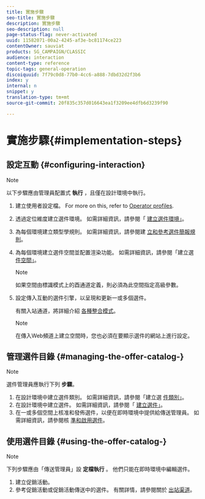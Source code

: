 ```yaml
---
title: 實施步驟
seo-title: 實施步驟
description: 實施步驟
seo-description: null
page-status-flag: never-activated
uuid: 11582071-00a2-4245-af3e-bc81174ce223
contentOwner: sauviat
products: SG_CAMPAIGN/CLASSIC
audience: interaction
content-type: reference
topic-tags: general-operation
discoiquuid: 7f79c0d8-77b0-4cc6-a888-7dbd32d2f3b6
index: y
internal: n
snippet: y
translation-type: tm+mt
source-git-commit: 20f835c357d016643ea1f3209ee4dfb6d3239f90

---
```



# 實施步驟{#implementation-steps}

## 設定互動 {#configuring-interaction}

>[!NOTE]
>
>以下步驟應由管理員配置式 **執行** ，且僅在設計環境中執行。

1. 建立使用者設定檔。 For more on this, refer to [Operator profiles](../../interaction/using/operator-profiles.md).
1. 透過定位維度建立選件環境。 如需詳細資訊，請參閱「 [建立選件環境」](../../interaction/using/live-design-environments.md#creating-an-offer-environment)。
1. 為每個環境建立類型學規則。 如需詳細資訊，請參閱建 [立和參考選件簡報規則](../../interaction/using/managing-offer-presentation.md#creating-and-referencing-an-offer-presentation-rule)。
1. 為每個環境建立選件空間並配置渲染功能。 如需詳細資訊，請參閱「建立選 [件空間」](../../interaction/using/creating-offer-spaces.md)。

   >[!NOTE]
   >
   >如果空間由標識模式上的酉通道定義，則必須為此空間指定高級參數。

1. 設定傳入互動的選件引擎，以呈現和更新一或多個選件。

   有關入站通道，將詳細介紹 [各種整合模式](../../interaction/using/about-inbound-channels.md)。

   >[!NOTE]
   >
   >在傳入Web頻道上建立空間時，您也必須在要顯示選件的網站上進行設定。

## 管理選件目錄 {#managing-the-offer-catalog-}

>[!NOTE]
>
>選件管理員應執行下列 **步驟**。

1. 在設計環境中建立選件類別。 如需詳細資訊，請參閱「建立選 [件類別」](../../interaction/using/creating-offer-categories.md)。
1. 在設計環境中建立選件。 如需詳細資訊，請參閱「 [建立選件」](../../interaction/using/creating-an-offer.md)。
1. 在一或多個空間上核准和發佈選件，以便在即時環境中提供給傳送管理員。 如需詳細資訊，請參閱核 [準和啟用選件](../../interaction/using/approving-and-activating-an-offer.md)。

## 使用選件目錄 {#using-the-offer-catalog-}

>[!NOTE]
>
>下列步驟應由「傳送管理員」設 **定檔執行** 。 他們只能在即時環境中編輯選件。

1. 建立促銷活動。
1. 參考促銷活動或促銷活動傳送中的選件。 有關詳情，請參閱關於 [出站渠道](../../interaction/using/about-outbound-channels.md)。

